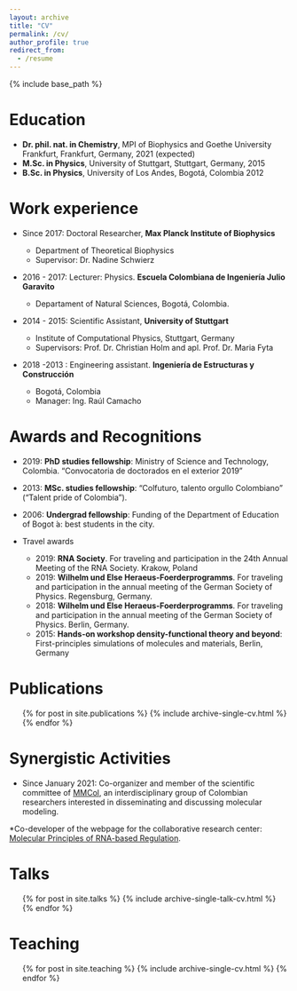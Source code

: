 ```yaml
---
layout: archive
title: "CV"
permalink: /cv/
author_profile: true
redirect_from:
  - /resume
---
```


{% include base_path %}

Education
======
* <b>Dr. phil. nat. in Chemistry</b>, MPI of Biophysics and Goethe University Frankfurt, Frankfurt, Germany, 2021 (expected)
* <b>M.Sc. in Physics</b>, University of Stuttgart, Stuttgart, Germany, 2015
* <b>B.Sc. in Physics</b>, University of Los Andes, Bogotá, Colombia 2012

Work experience
======
* Since 2017: Doctoral Researcher, <b>Max Planck Institute of Biophysics</b>
  * Department of Theoretical Biophysics
  * Supervisor: Dr. Nadine Schwierz

* 2016 - 2017: Lecturer: Physics. <b>Escuela Colombiana de Ingeniería Julio Garavito</b>
  * Departament of Natural Sciences, Bogotá, Colombia.

* 2014 - 2015: Scientific Assistant, <b>University of Stuttgart</b>
  * Institute of Computational Physics, Stuttgart, Germany
  * Supervisors: Prof. Dr. Christian Holm and apl. Prof. Dr. Maria Fyta

* 2018 -2013 : Engineering assistant. <b>Ingeniería de Estructuras y Construcción</b>
  * Bogotá, Colombia
  * Manager: Ing. Raúl Camacho
  
Awards and Recognitions
======
* 2019: <b>PhD studies fellowship</b>: Ministry of Science and Technology, Colombia. “Convocatoria de doctorados en el exterior 2019”
* 2013: <b>MSc. studies fellowship</b>: “Colfuturo, talento orgullo Colombiano” (“Talent pride of Colombia”).
* 2006: <b>Undergrad fellowship</b>: Funding of the Department of Education of Bogot ́a: best students in the city.

* Travel awards
  * 2019: <b>RNA Society</b>. For traveling and participation in the 24th Annual Meeting of the RNA Society. Krakow, Poland 
  * 2019: <b>Wilhelm und Else Heraeus-Foerderprogramms</b>. For traveling and participation in the annual meeting of the German Society of Physics. Regensburg, Germany.
  * 2018: <b>Wilhelm und Else Heraeus-Foerderprogramms</b>. For traveling and participation in the annual meeting of the German Society of Physics. Berlin, Germany.
  * 2015: <b>Hands-on workshop density-functional theory and beyond</b>: First-principles simulations of molecules and materials, Berlin,
Germany

Publications
======
  <ul>{% for post in site.publications %}
    {% include archive-single-cv.html %}
  {% endfor %}</ul>

Synergistic Activities
======
* Since January 2021: Co-organizer and member of the scientific committee of [MMCol](https://mmcolombia.github.io/equipo.html), an interdisciplinary group of Colombian researchers interested in disseminating and discussing molecular modeling.

*Co-developer of the webpage for the collaborative research center: [Molecular Principles of RNA-based Regulation](https://rna-research.de/). 

Talks
======
  <ul>{% for post in site.talks %}
    {% include archive-single-talk-cv.html %}
  {% endfor %}</ul>
  
Teaching
======
  <ul>{% for post in site.teaching %}
    {% include archive-single-cv.html %}
  {% endfor %}</ul>
  
